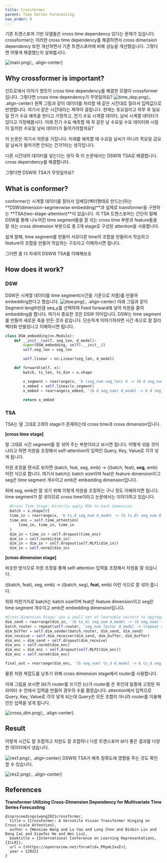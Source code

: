 ```yaml
---
title: Crossformer
parent: Time Series Forecasting
nav_order: 8
---
```



기존 트랜스포머 기반 모델들은 cross time dependency 있다는 문제가 있습니다. crossformer는 이러한 cross time dependency를 해결하면서 cross dimension dependency 또한 개선하면서 기존 트랜스포머에 비해 성능을 개선했습니다. 그렇다면 어떻게 해결했는지 살펴봅시다.

<!--more-->

![main.png](/images/crossformer/main.png){:, .align-center}
## Why crossformer is important?

인트로에서 이야기 했듯이 cross time dependency를 해결한 모델이 crossformer 입니다. 그렇다면 cross time dependency가 무엇일까요?
![time_dep.png](/images/crossformer/time_dep.png){:, .align-center}
왼쪽 그림과 같이 데이터를 처리할 때 같은 시간대로 잘라서 입력값으로 반영합니다. 여기서 같은 시간대라는 제약이 걸립니다. 현재는 토요일이고 하루 후 일요일 전기 수요 예측을 한다고 가정하고, 전기 수요 시계열 데이터, 날씨 시계열 데이터가 있다고 가정해봅시다. 미래 전기 수요 예측할 때 꼭 같은 날 수요일 수요 데이터와 시점이 일치한 수요일 날씨 데이터가 들어가야할까요?

이 논문은 여기서 의문을 가집니다. 미래를 예측할 때 수요일 날씨가 아니라 목요일 금요일 날씨가 들어가면 안되는 건가?라는 생각입니다.

다른 시간대의 데이터를 넣는다는 생각 즉 이 논문에서는 DSW와 TSA로 해결합니다. cross dependency를 해결합니다.

그렇다면 DSW와 TSA가 무엇일까요?

## What is conformer?

conformer는 시계열 데이터를 잘라서 임베딩(벡터형태로 만드는)하는 **DSW(dimension-segmevwise embedding)**과 실제로 transformer을 구현하는 **TSA(two-stage-attention)**이 있습니다. 이 TSA 트랜스포머는 간단히 말해 DSW를 통해 나누어진 time segment들을 잘 섞는 cross time 부분과 feature들을 잘 섞는 cross dimension 부분으로 총 2개 stage로 구성된 attention을 사용합니다.

쉽게 말해, time segment를 만들어 서로다른 time의 조합을 만들어서 학습하고 feature의 조합을 만들어 학습하는 구조라고 이해하시면 됩니다.

그러면 좀 더 자세히 DSW와 TSA를 이해해보죠

## How does it work?

### DSW

DSW은 시계열 데이터를 time segment(시간을 기준으로 자름)를 만들어 embedding한다고 했습니다.
![dsw.png](/images/crossformer/dsw.png){:, .align-center}
아래 그림과 같이 Segment length만큼 seq_y를 선택하여 Feed forward에 넣어 차원을 줄여 embedding을 합니다. 여기서 중요한 것은 DSW 의미입니다. DSW는 time segment를 만들어 새로운 축을 만든 것과 같습니다. 단순하게 이야기하자면 시간 축으로 잘 잘라 벡터화 만들었나고 이해하시면 됩니다.


```python
class DSW_embedding(nn.Module):
    def __init__(self, seg_len, d_model):
        super(DSW_embedding, self).__init__()
        self.seg_len = seg_len

        self.linear = nn.Linear(seg_len, d_model)

    def forward(self, x):
        batch, ts_len, ts_dim = x.shape

        x_segment = rearrange(x, 'b (seg_num seg_len) d -> (b d seg_num) seg_len', seg_len = self.seg_len)
        x_embed = self.linear(x_segment)
        x_embed = rearrange(x_embed, '(b d seg_num) d_model -> b d seg_num d_model', b = batch, d = ts_dim)
        
        return x_embed
```

### TSA

TSA는 말 그대로 2개의 stage가 존재하는데 cross time과 cross dimension입니다.

**[cross time stage]**

말 그대로 시간 segment를 잘 섞어 주는 부분이라고 보시면 됩니다. 어떻게 섞을 것이냐라고 하면 차원을 조정해서 self-attention의 입력인 Query, Key, Value로 각각 넣게 됩니다.

차원 조정을 텐서로 보자면 (batch, feat, seg, emb) → ((batch, feat), **seg,** emb) 이런 식으로 합니다. 여기서 batch는 batch size이며 feat은 feature dimension이고 seg은 time segment 개수이고 emb은 embedding dimension입니다.

뒤에 seg, emb만 잘 섞기 위해 이렇게 차원을 조정하는 구나 정도 이해하지면 됩니다. time segment가 잘 섞이므로 cross time이라고 논문에서는 이야기하고 있습니다.

```python
  #Cross Time Stage: Directly apply MSA to each dimension
  batch = x.shape[0]
  time_in = rearrange(x, 'b ts_d seg_num d_model -> (b ts_d) seg_num d_model')
  time_enc = self.time_attention(
      time_in, time_in, time_in
  )
  dim_in = time_in + self.dropout(time_enc)
  dim_in = self.norm1(dim_in)
  dim_in = dim_in + self.dropout(self.MLP1(dim_in))
  dim_in = self.norm2(dim_in)
```

**[cross dimension stage]**

비슷한 방식으로 차원 조정을 통해 self-attention 입력을 조정해서 차원을 잘 섞습니다.

((batch, feat), seg, emb) → ((batch, seg), **feat,** emb) 이런 식으로 잘 섞어 줍니다.

위와 마찬가지로 batch는 batch size이며 feat은 feature dimension이고 seg은 time segment 개수이고 emb은 embedding dimension입니다.

```python
#Cross Dimension Stage: use a small set of learnable vectors to aggregate and distribute messages to build the D-to-D connection
dim_send = rearrange(dim_in, '(b ts_d) seg_num d_model -> (b seg_num) ts_d d_model', b = batch)
batch_router = repeat(self.router, 'seg_num factor d_model -> (repeat seg_num) factor d_model', repeat = batch)
dim_buffer = self.dim_sender(batch_router, dim_send, dim_send)
dim_receive = self.dim_receiver(dim_send, dim_buffer, dim_buffer)
dim_enc = dim_send + self.dropout(dim_receive)
dim_enc = self.norm3(dim_enc)
dim_enc = dim_enc + self.dropout(self.MLP2(dim_enc))
dim_enc = self.norm4(dim_enc)

final_out = rearrange(dim_enc, '(b seg_num) ts_d d_model -> b ts_d seg_num d_model', b = batch)
```

물론 차원 복잡도를 낮추기 위해 cross dimension stage에서 router를 사용합니다.

아래 그림을 보시면 (b)가 router를 쓰기전 (c)가 router를 쓴 후인데 일종에 고정된 파라미터 수 안에서 입력을 만들어 경우의 수를 줄였습니다. attention에서 입력으로 Query, Key, Value로 각각 넣게 되는데 Query은 모든 조합이 아니라 router를 이용해 만든 입력을 넣게 됩니다.


![cross_dim.png](/images/crossformer/cross_dim.png){:, .align-center}
## Result

이렇게 시간도 잘 조합하고 차원도 잘 조합하니 다른 트랜스포머 보다 좋은 결과를 다양한 데이터에서 냈습니다.

![res1.png](/images/crossformer/res1.png){:, .align-center}
DSW와 TSA가 예측 정확도에 영향을 주는 것도 확인 할 수 있습니다.

![res2.png](/images/crossformer/res2.png){:, .align-center}
## References

**Transformer Utilizing Cross-Dimension Dependency for Multivariate Time Series Forecasting**

```
@inproceedings{wang2021crossformer,
  title = {CrossFormer: A Versatile Vision Transformer Hinging on Cross-scale Attention},
  author = {Wenxiao Wang and Lu Yao and Long Chen and Binbin Lin and Deng Cai and Xiaofei He and Wei Liu},
  booktitle = {International Conference on Learning Representations, {ICLR}},
  url = {<https://openreview.net/forum?id=_PHymLIxuI>},
  year = {2022}
}
```